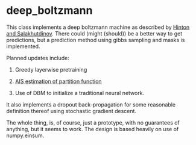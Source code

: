 deep_boltzmann
==============
This class implements a deep boltzmann machine as described by [Hinton and Salakhutdinov][1]. There could (might (should)) be a better way to get predictions, but a prediction method using gibbs sampling and masks is implemented.


Planned updates include: 
1.  Greedy layerwise pretraining

2.  [AIS estimation of partition function][2]

3.  Use of DBM to initialize a traditional neural network.


It also implements a dropout back-propagation for some reasonable definition thereof using stochastic gradient descent.

The whole thing, is, of course, just a prototype, with no guarantees of anything, but it seems to work. The design is based heavily on use of numpy.einsum.


[1]: https://www.cs.toronto.edu/~hinton/absps/efficientDBM.pdf
[2]: http://www.cs.toronto.edu/~rsalakhu/papers/dbn_ais.pdf

